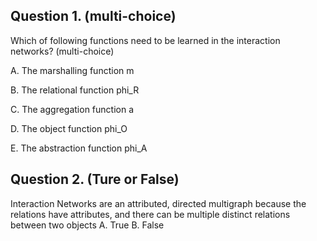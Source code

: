 ## Question 1. (multi-choice)
Which of following functions need to be learned in the interaction networks? (multi-choice)

A. The marshalling function m

B. The relational function phi_R

C. The aggregation function a

D. The object function phi_O

E. The abstraction function phi_A

## Question 2. (Ture or False)
Interaction Networks are an attributed, directed multigraph because the relations have attributes, and there can be multiple distinct relations between two objects
A. True
B. False
